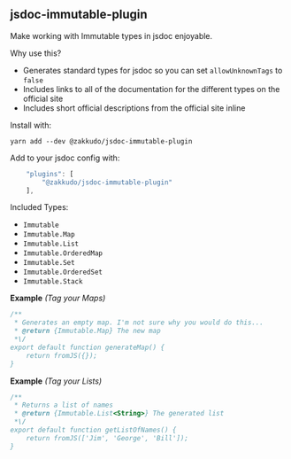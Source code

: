 <a name="module_jsdoc-immutable-plugin"></a>

## jsdoc-immutable-plugin
Make working with Immutable types in jsdoc enjoyable.

Why use this?

- Generates standard types for jsdoc so you can set `allowUnknownTags`
  to `false`
- Includes links to all of the documentation for the different types on the
  official site
- Includes short official descriptions from the official site inline


Install with:

```console
yarn add --dev @zakkudo/jsdoc-immutable-plugin
```

Add to your jsdoc config with:

```js
    "plugins": [
        "@zakkudo/jsdoc-immutable-plugin"
    ],
```

Included Types:

- `Immutable`
- `Immutable.Map`
- `Immutable.List`
- `Immutable.OrderedMap`
- `Immutable.Set`
- `Immutable.OrderedSet`
- `Immutable.Stack`

**Example** *(Tag your Maps)*  
```js
/**
 * Generates an empty map. I'm not sure why you would do this...
 * @return {Immutable.Map} The new map
 *\/
export default function generateMap() {
    return fromJS({});
}
```
**Example** *(Tag your Lists)*  
```js
/**
 * Returns a list of names
 * @return {Immutable.List<String>} The generated list
 *\/
export default function getListOfNames() {
    return fromJS(['Jim', 'George', 'Bill']);
}
```

